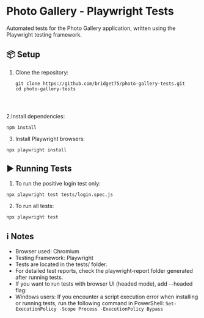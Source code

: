 # Photo Gallery - Playwright Tests

Automated tests for the Photo Gallery application, written using the Playwright testing framework.


## 📦 Setup

1. Clone the repository:
   ```
   git clone https://github.com/bridget75/photo-gallery-tests.git
   cd photo-gallery-tests




2.Install dependencies:
  ```
npm install
 ```


3. Install Playwright browsers:

 ```
npx playwright install
 ```





## ▶️ Running Tests

1. To run the positive login test only:
 ```
npx playwright test tests/login.spec.js
 ```


2. To run all tests:
 ```
npx playwright test
 ```



## ℹ️ Notes

- Browser used: Chromium
- Testing Framework: Playwright
- Tests are located in the tests/ folder.
- For detailed test reports, check the playwright-report folder generated after running tests.
- If you want to run tests with browser UI (headed mode), add --headed flag:
- Windows users: If you encounter a script execution error when installing or running tests, run the following command in PowerShell:
 ```Set-ExecutionPolicy -Scope Process -ExecutionPolicy Bypass ```


